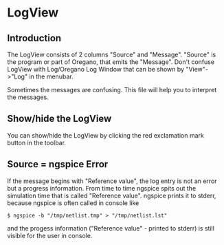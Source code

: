 LogView
=======


Introduction
------------

The LogView consists of 2 columns "Source" and "Message".
"Source" is the program or part of Oregano, that emits the "Message".
Don't confuse LogView with Log/Oregano Log Window that can be shown
by "View"->"Log" in the menubar.

Sometimes the messages are confusing. This file will help you to
interpret the messages.


Show/hide the LogView
----------------

You can show/hide the LogView by clicking the red exclamation mark button
in the toolbar.


Source = ngspice Error
----------------------

If the message begins with "Reference value", the log entry is not an
error but a progress information. From time to time ngspice spits out
the simulation time that is called "Reference value". ngspice prints
it to stderr, because ngspice is often called in console like
```
$ ngspice -b "/tmp/netlist.tmp" > "/tmp/netlist.lst"
```
and the progess information ("Reference value" - printed to stderr)
is still visible for the user in console.

